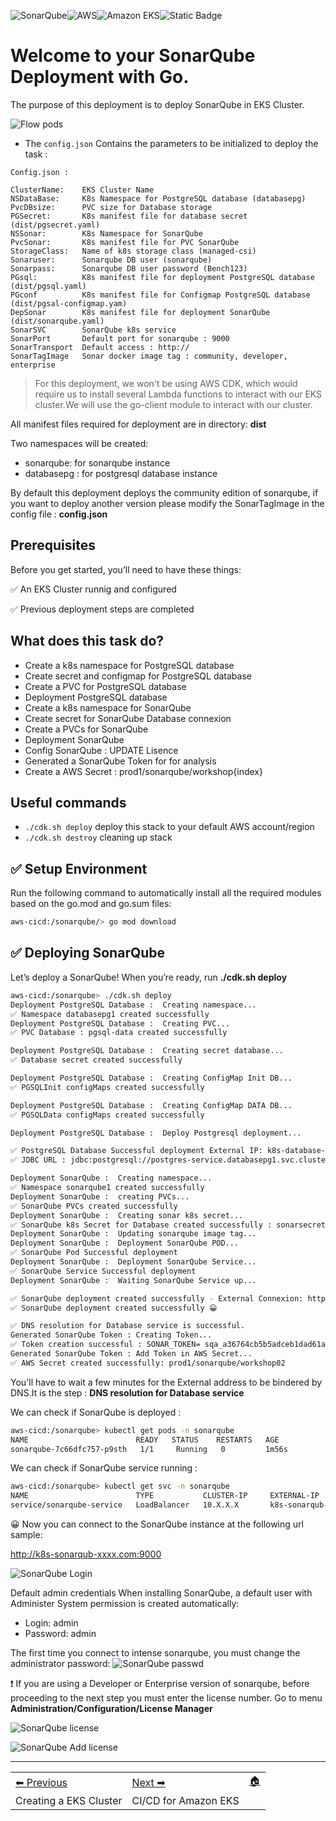 ![SonarQube](../images1/sonar.png)![AWS](https://img.shields.io/badge/AWS-%23FF9900.svg?style=for-the-badge&logo=amazon-aws&logoColor=white)![Amazon EKS](https://img.shields.io/static/v1?style=for-the-badge&message=Amazon+EKS&color=222222&logo=Amazon+ECS&logoColor=FF9900&label=)![Static Badge](https://img.shields.io/badge/Go-v1.21-blue:)


# Welcome to your SonarQube Deployment with Go.

The purpose of this deployment is to deploy SonarQube in EKS Cluster.

![Flow pods](images/sonardeploy.png)


* The `config.json` Contains the parameters to be initialized to deploy the task :
```
Config.json :

ClusterName:    EKS Cluster Name
NSDataBase:     K8s Namespace for PostgreSQL database (databasepg)
PvcDBsize:      PVC size for Database storage
PGSecret:       K8s manifest file for database secret (dist/pgsecret.yaml)
NSSonar:        K8s Namespace for SonarQube     
PvcSonar:       K8s manifest file for PVC SonarQube  
StorageClass:   Name of k8s storage class (managed-csi)
Sonaruser:      Sonarqube DB user (sonarqube)
Sonarpass:      Sonarqube DB user password (Bench123)
PGsql:		    K8s manifest file for deployment PostgreSQL database (dist/pgsql.yaml)
PGconf      	K8s manifest file for Configmap PostgreSQL database (dist/pgsal-configmap.yam)
DepSonar        K8s manifest file for deployment SonarQube (dist/sonarqube.yaml)
SonarSVC        SonarQube k8s service
SonarPort       Default port for sonarqube : 9000
SonarTransport  Default access : http:// 
SonarTagImage   Sonar docker image tag : community, developer, enterprise
```    
> For this deployment, we won't be using AWS CDK, which would require us to install several Lambda functions to interact with our EKS cluster.We will use the go-client module to interact with our cluster.

All manifest files required for deployment are in directory: **dist**

Two namespaces will be created:
- sonarqube: for sonarqube instance
- databasepg : for postgresql database instance

By default this deployment deploys the community edition of sonarqube, if you want to deploy another version please modify the SonarTagImage in the config file : **config.json** 


## Prerequisites

Before you get started, you’ll need to have these things:

✅ An EKS Cluster runnig and configured

✅ Previous deployment steps are completed

## What does this task do?

- Create a k8s namespace for PostgreSQL database
- Create secret and configmap for PostgreSQL database
- Create a PVC for PostgreSQL database
- Deployment PostgreSQL database
- Create a k8s namespace for SonarQube
- Create secret for SonarQube Database connexion
- Create a PVCs for SonarQube
- Deployment SonarQube
- Config SonarQube : UPDATE Lisence
- Generated a SonarQube Token for for analysis
- Create a AWS Secret : prod1/sonarqube/workshop{index}

## Useful commands

 * `./cdk.sh deploy`      deploy this stack to your default AWS account/region
 * `./cdk.sh destroy`     cleaning up stack


## ✅ Setup Environment

Run the following command to automatically install all the required modules based on the go.mod and go.sum files:

```bash
aws-cicd:/sonarqube/> go mod download
``` 

## ✅ Deploying SonarQube

Let’s deploy a SonarQube! When you’re ready, run **./cdk.sh deploy**

```bash
aws-cicd:/sonarqube> ./cdk.sh deploy
Deployment PostgreSQL Database :  Creating namespace... 
✅ Namespace databasepg1 created successfully
Deployment PostgreSQL Database :  Creating PVC... 
✅ PVC Database : pgsql-data created successfully

Deployment PostgreSQL Database :  Creating secret database... 
✅ Database secret created successfully

Deployment PostgreSQL Database :  Creating ConfigMap Init DB... 
✅ PGSQLInit configMaps created successfully

Deployment PostgreSQL Database :  Creating ConfigMap DATA DB... 
✅ PGSQLData configMaps created successfully

Deployment PostgreSQL Database :  Deploy Postgresql deployment... 

✅ PostgreSQL Database Successful deployment External IP: k8s-database-postgres-20070ddde0-8cc1726b907c1328.elb.eu-central-1.amazonaws.com
✅ JDBC URL : jdbc:postgresql://postgres-service.databasepg1.svc.cluster.local:5432/sonarqube?currentSchema=public - IP : 10.100.194.203

Deployment SonarQube :  Creating namespace... 
✅ Namespace sonarqube1 created successfully
Deployment SonarQube :  creating PVCs... 
✅ SonarQube PVCs created successfully
Deployment SonarQube :  Creating sonar k8s secret... 
✅ SonarQube k8s Secret for Database created successfully : sonarsecret
Deployment SonarQube :  Updating sonarqube image tag... 
Deployment SonarQube :  Deployment SonarQube POD... 
✅ SonarQube Pod Successful deployment
Deployment SonarQube :  Deployment SonarQube Service... 
✅ SonarQube Service Successful deployment
Deployment SonarQube :  Waiting SonarQube Service up... 

✅ SonarQube deployment created successfully - External Connexion: http://k8s-sonarqub-sonarqub-978759451d-48b6d0f821b8fe16.elb.eu-central-1.amazonaws.com:9000
✅ SonarQube deployment created successfully 😀

✅ DNS resolution for Database service is successful.
Generated SonarQube Token : Creating Token... 
✅ Token creation successful : SONAR_TOKEN= sqa_a36764cb5b5adceb1dad61ad1b7bf0cded6bb090
Generated SonarQube Token : Add Token in AWS Secret... 
✅ AWS Secret created successfully: prod1/sonarqube/workshop02


``` 

You'll have to wait a few minutes for the External address to be bindered by DNS.It is the step : **DNS resolution for Database service**

We can check if SonarQube is deployed :
```bash 
aws-cicd:/sonarqube> kubectl get pods -n sonarqube
NAME                        READY   STATUS    RESTARTS   AGE
sonarqube-7c66dfc757-p9sth   1/1     Running   0         1m56s
``` 

We can check if SonarQube service running :

```bash 
aws-cicd:/sonarqube> kubectl get svc -n sonarqube
NAME                        TYPE           CLUSTER-IP     EXTERNAL-IP              PORT(S)          AGE
service/sonarqube-service   LoadBalancer   10.X.X.X       k8s-sonarqub-xxxx.com   9000:30621/TCP   3m17s
```    
       
😀  Now you can connect to the SonarQube instance at the following url sample:  
   
 http://k8s-sonarqub-xxxx.com:9000

 ![SonarQube Login](../images1/sonarlogin.png)

Default admin credentials
When installing SonarQube, a default user with Administer System permission is created automatically:

* Login: admin
* Password: admin

The first time you connect to intense sonarqube, you must change the administrator password:
 ![SonarQube passwd](images/changepass.png)


❗️ If you are using a Developer or Enterprise version of sonarqube, before proceeding to the next step you must enter the license number.
Go to menu  **Administration/Configuration/License Manager**

 ![SonarQube license](images/needlicense.png)

  ![SonarQube Add license](images/addlicense.png)


-----
<table>
<tr style="border: 0px transparent">
	<td style="border: 0px transparent"> <a href="../eks/README.md" title="Creating a EKS Cluster">⬅ Previous</a></td><td style="border: 0px transparent"><a href="../devops/README.md" title="CI/CD for Amazon EKS">Next ➡</a></td><td style="border: 0px transparent"><a href="../README.md" title="home">🏠</a></td>
</tr>
<tr style="border: 0px transparent">
<td style="border: 0px transparent">Creating a EKS Cluster</td><td style="border: 0px transparent">CI/CD for Amazon EKS</td><td style="border: 0px transparent"></td>
</tr>

</table>
